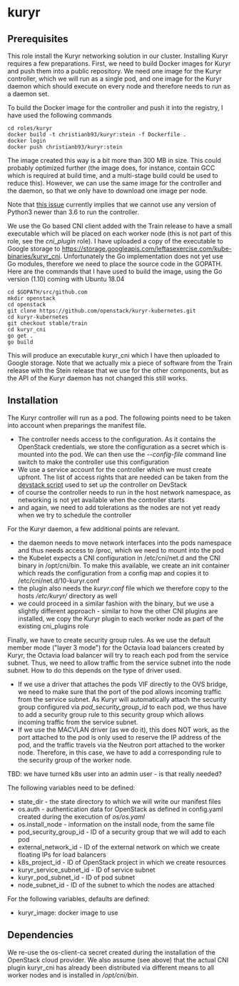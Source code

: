 kuryr
============

## Prerequisites

This role install the Kuryr networking solution in our cluster. Installing Kuryr requires a few preparations. First, we need to build Docker images for Kuryr and push them into a public repository. We need one image for the Kuryr controller, which we will run as a single pod, and one image for the Kuryr daemon which should execute on every node and therefore needs to run as a daemon set.

To build the Docker image for the controller and push it into the registry, I have used the following commands 

```
cd roles/kuryr
docker build -t christianb93/kuryr:stein -f Dockerfile .
docker login
docker push christianb93/kuryr:stein
```

The image created this way is a bit more than 300 MB in size. This could probably optimized further (the image does, for instance, contain GCC which is required at build time, and a multi-stage build could be used to reduce this). However, we can use the same image for the controller and the daemon, so that we only have to download one image per node.

Note that [this issue](https://github.com/eventlet/eventlet/issues/526) currently implies that we cannot use any version of Python3 newer than 3.6 to run the controller.

We use the Go based CNI client added with the Train release to have a small executable which will be placed on each worker node (this is not part of this role, see the *cni_plugin* role). I have uploaded a copy of the executable to Google storage to https://storage.googleapis.com/leftasexercise.com/kube-binaries/kuryr_cni. Unfortunately the Go implementation does not yet use Go modules, therefore we need to place the source code in the GOPATH. Here are the commands that I have used to build the image, using the Go version (1.10) coming with Ubuntu 18.04

```
cd $GOPATH/src/github.com
mkdir openstack
cd openstack
git clone https://github.com/openstack/kuryr-kubernetes.git
cd kuryr-kubernetes
git checkout stable/train
cd kuryr_cni
go get .
go build 
```

This will produce an executable kuryr_cni which I have then uploaded to Google storage. Note that we actually mix a piece of software from the Train release with the Stein release that we use for the other components, but as the API of the Kuryr daemon has not changed this still works. 



## Installation

The Kuryr controller will run as a pod. The following points need to be taken into account when preparings the manifest file.

* The controller needs access to the configuration. As it contains the OpenStack credentials, we store the configuration as a secret which is mounted into the pod. We can then use the *--config-file* command line switch to make the controller use this configuration
* We use a service account for the controller which we must create upfront. The list of access rights that are needed can be taken from the [devstack script](https://github.com/openstack/kuryr-kubernetes/blob/master/devstack/lib/kuryr_kubernetes) used to set up the controller on DevStack
* of course the controller needs to run in the host network namespace, as networking is not yet available when the controller starts
* and again, we need to add tolerations as the nodes are not yet ready when we try to schedule the controller 

For the Kuryr daemon, a few additional points are relevant.

* the daemon needs to move network interfaces into the pods namespace and thus needs access to /proc, which we need to mount into the pod
* the Kubelet expects a CNI configuration in /etc/cni/net.d and the CNI binary in /opt/cni/bin. To make this available, we create an init container which reads the configuration from a config map and copies it to /etc/cni/net.d/10-kuryr.conf
* the plugin also needs the *kuryr.conf* file which we therefore copy to the hosts */etc/kuryr/* directory as well
* we could proceed in a similar fashion with the binary, but we use a slightly different approach - similar to how the other CNI plugins are installed, we copy the Kuryr plugin to each worker node as part of the existing cni_plugins role

Finally, we have to create security group rules. As we use the default member mode ("layer 3 mode") for the Octavia load balancers created by Kuryr, the Octavia load balancer will try to reach each pod from the service subnet. Thus, we need to allow traffic from the service subnet into the node subnet. How to do this depends on the type of driver used. 

* If we use a driver that attaches the pods VIF directly to the OVS bridge, we need to make sure that the port of the pod allows incoming traffic from the service subnet. As Kuryr will automatically attach the security group configured via *pod_security_group_id* to each pod, we thus have to add a security group rule to this security group which allows incoming traffic from the service subnet. 
* If we use the MACVLAN driver (as we do it), this does NOT work, as the port attached to the pod is only used to reserve the IP address of the pod, and the traffic travels via the Neutron port attached to the worker node. Therefore, in this case, we have to add a corresponding rule to the security group of the worker node.


TBD: we have turned k8s user into an admin user - is that really needed?


The following variables need to be defined:

* state_dir - the state directory to which we will write our manifest files
* os.auth - authentication data for OpenStack as defined in config.yaml created during the execution of *os/os.yaml*
* os.install_node - information on the install node, from the same file
* pod_security_group_id - ID of a security group that we will add to each pod
* external_network_id - ID of the external network on which we create floating IPs for load balancers
* k8s_project_id - ID of OpenStack project in which we create resources
* kuryr_service_subnet_id - ID of service subnet
* kuryr_pod_subnet_id - ID of pod subnet
* node_subnet_id - ID of the subnet to which the nodes are attached

For the following variables, defaults are defined:

* kuryr_image: docker image to use

## Dependencies

We re-use the os-client-ca secret created during the installation of the OpenStack cloud provider. We also assume (see above) that the actual CNI plugin kuryr_cni has already been distributed via different means to all worker nodes and is installed in */opt/cni/bin*. 


